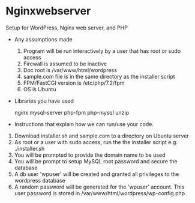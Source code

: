 # Nginxwebserver
Setup for WordPress, Nginx web server, and PHP

- Any assumptions made

  1. Program will be run interactively by a user that has root or sudo access
  2. Firewall is assumed to be inactive
  3. Doc root is /var/www/html/wordpress
  4. sample.com file is in the same directory as the installer script
  5. FPM/FastCGI version is /etc/php/7.2/fpm 
  6. OS is Ubuntu

- Libraries you have used

  nginx mysql-server php-fpm php-mysql unzip
  
- Instructions that explain how we can run/use your code.
1. Download installer.sh and sample.com to a directory on Ubuntu server
2. As root or a user with sudo access, run the the installer script
      e.g. ./installer.sh
3. You will be prompted to provide the domain name to be used
4. You will be prompt to setup MySQL root password and secure the database
5. A db user 'wpuser' will be created and granted all privileges to the wordpress database
6. A random password will be generated for the 'wpuser' account. This user password is stored in /var/www/html/wordpress/wp-config.php
